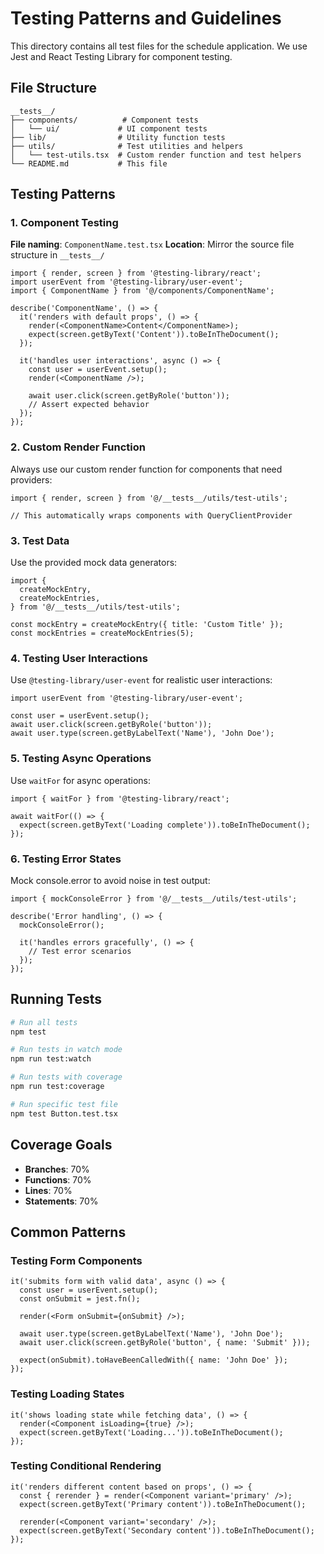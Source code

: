 # Testing Patterns and Guidelines

This directory contains all test files for the schedule application. We use Jest and React Testing Library for component testing.

## File Structure

```
__tests__/
├── components/          # Component tests
│   └── ui/             # UI component tests
├── lib/                # Utility function tests
├── utils/              # Test utilities and helpers
│   └── test-utils.tsx  # Custom render function and test helpers
└── README.md           # This file
```

## Testing Patterns

### 1. Component Testing

**File naming**: `ComponentName.test.tsx`
**Location**: Mirror the source file structure in `__tests__/`

```tsx
import { render, screen } from '@testing-library/react';
import userEvent from '@testing-library/user-event';
import { ComponentName } from '@/components/ComponentName';

describe('ComponentName', () => {
  it('renders with default props', () => {
    render(<ComponentName>Content</ComponentName>);
    expect(screen.getByText('Content')).toBeInTheDocument();
  });

  it('handles user interactions', async () => {
    const user = userEvent.setup();
    render(<ComponentName />);

    await user.click(screen.getByRole('button'));
    // Assert expected behavior
  });
});
```

### 2. Custom Render Function

Always use our custom render function for components that need providers:

```tsx
import { render, screen } from '@/__tests__/utils/test-utils';

// This automatically wraps components with QueryClientProvider
```

### 3. Test Data

Use the provided mock data generators:

```tsx
import {
  createMockEntry,
  createMockEntries,
} from '@/__tests__/utils/test-utils';

const mockEntry = createMockEntry({ title: 'Custom Title' });
const mockEntries = createMockEntries(5);
```

### 4. Testing User Interactions

Use `@testing-library/user-event` for realistic user interactions:

```tsx
import userEvent from '@testing-library/user-event';

const user = userEvent.setup();
await user.click(screen.getByRole('button'));
await user.type(screen.getByLabelText('Name'), 'John Doe');
```

### 5. Testing Async Operations

Use `waitFor` for async operations:

```tsx
import { waitFor } from '@testing-library/react';

await waitFor(() => {
  expect(screen.getByText('Loading complete')).toBeInTheDocument();
});
```

### 6. Testing Error States

Mock console.error to avoid noise in test output:

```tsx
import { mockConsoleError } from '@/__tests__/utils/test-utils';

describe('Error handling', () => {
  mockConsoleError();

  it('handles errors gracefully', () => {
    // Test error scenarios
  });
});
```

## Running Tests

```bash
# Run all tests
npm test

# Run tests in watch mode
npm run test:watch

# Run tests with coverage
npm run test:coverage

# Run specific test file
npm test Button.test.tsx
```

## Coverage Goals

- **Branches**: 70%
- **Functions**: 70%
- **Lines**: 70%
- **Statements**: 70%

## Common Patterns

### Testing Form Components

```tsx
it('submits form with valid data', async () => {
  const user = userEvent.setup();
  const onSubmit = jest.fn();

  render(<Form onSubmit={onSubmit} />);

  await user.type(screen.getByLabelText('Name'), 'John Doe');
  await user.click(screen.getByRole('button', { name: 'Submit' }));

  expect(onSubmit).toHaveBeenCalledWith({ name: 'John Doe' });
});
```

### Testing Loading States

```tsx
it('shows loading state while fetching data', () => {
  render(<Component isLoading={true} />);
  expect(screen.getByText('Loading...')).toBeInTheDocument();
});
```

### Testing Conditional Rendering

```tsx
it('renders different content based on props', () => {
  const { rerender } = render(<Component variant='primary' />);
  expect(screen.getByText('Primary content')).toBeInTheDocument();

  rerender(<Component variant='secondary' />);
  expect(screen.getByText('Secondary content')).toBeInTheDocument();
});
```
